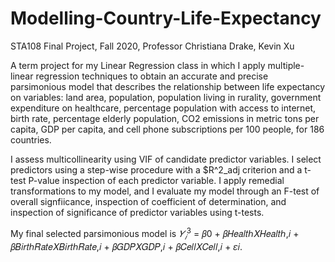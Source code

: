 # Modelling-Country-Life-Expectancy
STA108 Final Project, Fall 2020, Professor Christiana Drake, Kevin Xu

A term project for my Linear Regression class in which I apply multiple-linear regression techniques to obtain an accurate and precise parsimonious model that describes the relationship between life expectancy on variables: land area, population, population living in rurality, government expenditure on healthcare, percentage population with access to internet, birth rate, percentage elderly population, CO2 emissions in metric tons per capita, GDP per capita, and cell phone subscriptions per 100 people, for 186 countries.

I assess multicollinearity using VIF of candidate predictor variables. I select predictors using a step-wise procedure with a $R^2_adj criterion and a t-test P-value inspection of each predictor variable. I apply remedial transformations to my model, and I evaluate my model through an F-test of overall signfiicance, inspection of coefficient of determination, and inspection of significance of predictor variables using t-tests. 

My final selected parsimonious model is $𝑌_𝑖^3$ = 𝛽0 + 𝛽𝐻𝑒𝑎𝑙𝑡ℎ𝑋𝐻𝑒𝑎𝑙𝑡ℎ,𝑖 + 𝛽𝐵𝑖𝑟𝑡ℎ𝑅𝑎𝑡𝑒𝑋𝐵𝑖𝑟𝑡ℎ𝑅𝑎𝑡𝑒,𝑖 + 𝛽𝐺𝐷𝑃𝑋𝐺𝐷𝑃,𝑖 + 𝛽𝐶𝑒𝑙𝑙𝑋𝐶𝑒𝑙𝑙,𝑖 + 𝜀𝑖.
